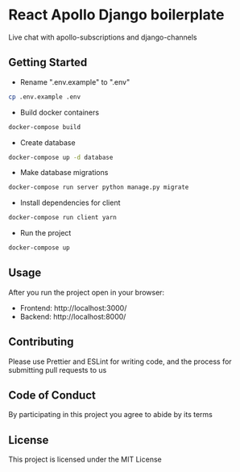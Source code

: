 # React Apollo Django boilerplate

Live chat with apollo-subscriptions and django-channels

## Getting Started

- Rename ".env.example" to ".env"

```bash
cp .env.example .env
```

- Build docker containers

```bash
docker-compose build
```

- Create database

```bash
docker-compose up -d database
```

- Make database migrations

```bash
docker-compose run server python manage.py migrate
```

- Install dependencies for client

```bash
docker-compose run client yarn
```

- Run the project

```bash
docker-compose up
```

## Usage

After you run the project open in your browser:

- Frontend: http://localhost:3000/
- Backend: http://localhost:8000/

## Contributing

Please use Prettier and ESLint for writing code, and the process for submitting pull requests to us

## Code of Conduct

By participating in this project you agree to abide by its terms

## License

This project is licensed under the MIT License
